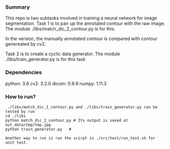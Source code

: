 ### Summary

This repo is two subtasks involved in training a neural network for image segmentation.
Task 1 is to pair up the annotated contour with the raw image. The module ./libs/match_dic_2_contour.py is for this.

In the version, the manually annotated contour is compared with contour genereated by cv2. 

Task 2 is to create a cyclic data generator. The module ./libs/train_generator.py is  for this task


### Dependencies
python: 3.6
cv2: 3.2.0
dicom: 0.9.9
numpy: 1.11.3



### How to run?

```
 ./libs/match_dic_2_contour.py and ./libs/train_generator.py can be tested by run
cd ./libs
python match_dic_2_contour.py # Its output is saved at out_data/tmp/tmp.jpg
python train_generator.py   #
```

```
Another way to run is run the scirpt in ./src/test/run_test.sh for unit test.
```

